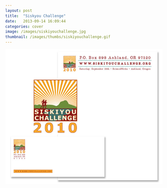 ```yaml
---
layout: post
title:  "Siskyou Challenge"
date:   2013-09-14 16:09:44
categories: cover
image: /images/siskiyouchallenge.jpg 
thumbnail: /images/thumbs/siskiyouchallenge.gif
---
```

![Siskyou Challenge][image]

[image]: /images/siskiyouchallenge.jpg "Siskyou Challenge"
